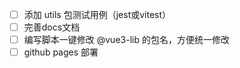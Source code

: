 - [ ] 添加 utils 包测试用例（jest或vitest）
- [ ] 完善docs文档
- [ ] 编写脚本一键修改 @vue3-lib 的包名，方便统一修改
- [ ] github pages 部署
